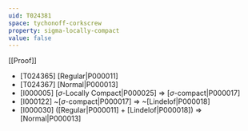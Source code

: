 ```yaml
---
uid: T024381
space: tychonoff-corkscrew
property: sigma-locally-compact
value: false
---
```

[[Proof]]

* [T024365] [Regular|P000011]
* [T024367] [Normal|P000013]
* [I000005] [$\sigma$-Locally Compact|P000025] => [$\sigma$-compact|P000017]
* [I000122] ~[$\sigma$-compact|P000017] => ~[Lindelof|P000018]
* [I000030] ([Regular|P000011] + [Lindelof|P000018]) => [Normal|P000013]

